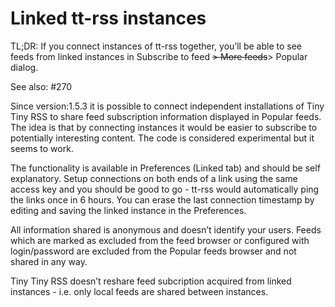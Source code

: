 Linked tt-rss instances
=======================

TL;DR: If you connect instances of tt-rss together, you’ll be able to
see feeds from linked instances in Subscribe to feed ~~\> More feeds~~\>
Popular dialog.

See also: \#270

Since version:1.5.3 it is possible to connect independent installations
of Tiny Tiny RSS to share feed subscription information displayed in
Popular feeds. The idea is that by connecting instances it would be
easier to subscribe to potentially interesting content. The code is
considered experimental but it seems to work.

The functionality is available in Preferences (Linked tab) and should be
self explanatory. Setup connections on both ends of a link using the
same access key and you should be good to go - tt-rss would
automatically ping the links once in 6 hours. You can erase the last
connection timestamp by editing and saving the linked instance in the
Preferences.

All information shared is anonymous and doesn’t identify your users.
Feeds which are marked as excluded from the feed browser or configured
with login/password are excluded from the Popular feeds browser and not
shared in any way.

Tiny Tiny RSS doesn’t reshare feed subcription acquired from linked
instances - i.e. only local feeds are shared between instances.
